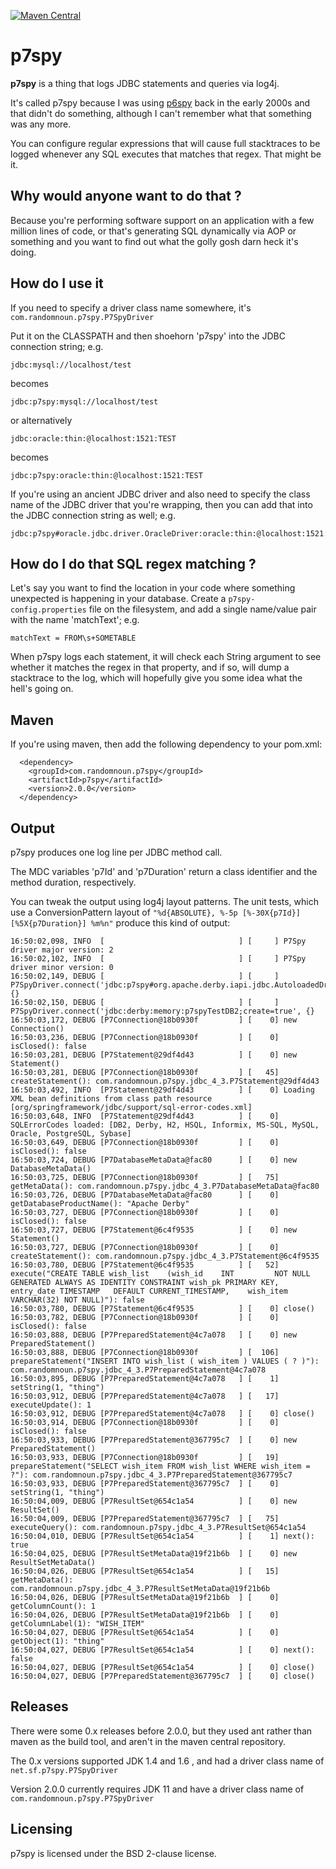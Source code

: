 
[![Maven Central](https://img.shields.io/maven-central/v/com.randomnoun.p7spy/p7spy.svg)](https://search.maven.org/artifact/com.randomnoun.p7spy/p7spy)

# p7spy

**p7spy**  is a thing that logs JDBC statements and queries via log4j. 

It's called p7spy because I was using [p6spy](https://github.com/p6spy/p6spy) back in the early 2000s and that didn't do something, although I can't remember what that something was any more. 

You can configure regular expressions that will cause full stacktraces to be logged whenever any SQL executes that matches that regex. That might be it.

## Why would anyone want to do that  ?

Because you're performing software support on an application with a few million lines of code, or that's generating SQL dynamically via AOP or something and you want to find out what the golly gosh darn heck it's doing.

## How do I use it

If you need to specify a driver class name somewhere, it's  `com.randomnoun.p7spy.P7SpyDriver`

Put it on the CLASSPATH and then shoehorn 'p7spy' into the JDBC connection string; e.g.
```
jdbc:mysql://localhost/test
```
becomes
```
jdbc:p7spy:mysql://localhost/test
```

or alternatively
```
jdbc:oracle:thin:@localhost:1521:TEST
```
becomes
```
jdbc:p7spy:oracle:thin:@localhost:1521:TEST
```
If you're using an ancient JDBC driver and also need to specify the class name of the JDBC driver that you're wrapping, then you can add that into the JDBC connection string as well; e.g.
```
jdbc:p7spy#oracle.jdbc.driver.OracleDriver:oracle:thin:@localhost:1521:TEST
```

## How do I do that SQL regex matching ?

Let's say you want to find the location in your code where something unexpected is happening in your database. Create a `p7spy-config.properties` file on the filesystem, and add a single name/value pair with the name 'matchText'; e.g.

```
matchText = FROM\s+SOMETABLE
```
When p7spy logs each statement, it will check each String argument to see whether it matches the regex in that property, and if so, will dump a stacktrace to the log, which will hopefully give you some idea what the hell's going on. 


## Maven 
If you're using maven, then add the following dependency to your pom.xml:
```
  <dependency>
	<groupId>com.randomnoun.p7spy</groupId>
	<artifactId>p7spy</artifactId>
	<version>2.0.0</version>
  </dependency>
```

## Output

p7spy produces one log line per JDBC method call. 

The MDC variables 'p7Id' and 'p7Duration' return a class identifier and the method duration, respectively.

You can tweak the output using log4j layout patterns. The unit tests, which use a ConversionPattern layout of `"%d{ABSOLUTE}, %-5p [%-30X{p7Id}] [%5X{p7Duration}] %m%n"` produce this kind of output:

```
16:50:02,098, INFO  [                              ] [     ] P7Spy driver major version: 2
16:50:02,102, INFO  [                              ] [     ] P7Spy driver minor version: 0
16:50:02,149, DEBUG [                              ] [     ] P7SpyDriver.connect('jdbc:p7spy#org.apache.derby.iapi.jdbc.AutoloadedDriver:derby:memory:p7spyTestDB2;create=true', {}
16:50:02,150, DEBUG [                              ] [     ] P7SpyDriver.connect('jdbc:derby:memory:p7spyTestDB2;create=true', {}
16:50:03,172, DEBUG [P7Connection@18b0930f         ] [    0] new Connection()
16:50:03,236, DEBUG [P7Connection@18b0930f         ] [    0] isClosed(): false
16:50:03,281, DEBUG [P7Statement@29df4d43          ] [    0] new Statement()
16:50:03,281, DEBUG [P7Connection@18b0930f         ] [   45] createStatement(): com.randomnoun.p7spy.jdbc_4_3.P7Statement@29df4d43
16:50:03,492, INFO  [P7Statement@29df4d43          ] [    0] Loading XML bean definitions from class path resource [org/springframework/jdbc/support/sql-error-codes.xml]
16:50:03,648, INFO  [P7Statement@29df4d43          ] [    0] SQLErrorCodes loaded: [DB2, Derby, H2, HSQL, Informix, MS-SQL, MySQL, Oracle, PostgreSQL, Sybase]
16:50:03,649, DEBUG [P7Connection@18b0930f         ] [    0] isClosed(): false
16:50:03,724, DEBUG [P7DatabaseMetaData@fac80      ] [    0] new DatabaseMetaData()
16:50:03,725, DEBUG [P7Connection@18b0930f         ] [   75] getMetaData(): com.randomnoun.p7spy.jdbc_4_3.P7DatabaseMetaData@fac80
16:50:03,726, DEBUG [P7DatabaseMetaData@fac80      ] [    0] getDatabaseProductName(): "Apache Derby"
16:50:03,727, DEBUG [P7Connection@18b0930f         ] [    0] isClosed(): false
16:50:03,727, DEBUG [P7Statement@6c4f9535          ] [    0] new Statement()
16:50:03,727, DEBUG [P7Connection@18b0930f         ] [    0] createStatement(): com.randomnoun.p7spy.jdbc_4_3.P7Statement@6c4f9535
16:50:03,780, DEBUG [P7Statement@6c4f9535          ] [   52] execute("CREATE TABLE wish_list    (wish_id    INT         NOT NULL GENERATED ALWAYS AS IDENTITY CONSTRAINT wish_pk PRIMARY KEY,    entry_date TIMESTAMP   DEFAULT CURRENT_TIMESTAMP,    wish_item  VARCHAR(32) NOT NULL)"): false
16:50:03,780, DEBUG [P7Statement@6c4f9535          ] [    0] close()
16:50:03,782, DEBUG [P7Connection@18b0930f         ] [    0] isClosed(): false
16:50:03,888, DEBUG [P7PreparedStatement@4c7a078   ] [    0] new PreparedStatement()
16:50:03,888, DEBUG [P7Connection@18b0930f         ] [  106] prepareStatement("INSERT INTO wish_list ( wish_item ) VALUES ( ? )"): com.randomnoun.p7spy.jdbc_4_3.P7PreparedStatement@4c7a078
16:50:03,895, DEBUG [P7PreparedStatement@4c7a078   ] [    1] setString(1, "thing")
16:50:03,912, DEBUG [P7PreparedStatement@4c7a078   ] [   17] executeUpdate(): 1
16:50:03,912, DEBUG [P7PreparedStatement@4c7a078   ] [    0] close()
16:50:03,914, DEBUG [P7Connection@18b0930f         ] [    0] isClosed(): false
16:50:03,933, DEBUG [P7PreparedStatement@367795c7  ] [    0] new PreparedStatement()
16:50:03,933, DEBUG [P7Connection@18b0930f         ] [   19] prepareStatement("SELECT wish_item FROM wish_list WHERE wish_item = ?"): com.randomnoun.p7spy.jdbc_4_3.P7PreparedStatement@367795c7
16:50:03,933, DEBUG [P7PreparedStatement@367795c7  ] [    0] setString(1, "thing")
16:50:04,009, DEBUG [P7ResultSet@654c1a54          ] [    0] new ResultSet()
16:50:04,009, DEBUG [P7PreparedStatement@367795c7  ] [   75] executeQuery(): com.randomnoun.p7spy.jdbc_4_3.P7ResultSet@654c1a54
16:50:04,010, DEBUG [P7ResultSet@654c1a54          ] [    1] next(): true
16:50:04,025, DEBUG [P7ResultSetMetaData@19f21b6b  ] [    0] new ResultSetMetaData()
16:50:04,026, DEBUG [P7ResultSet@654c1a54          ] [   15] getMetaData(): com.randomnoun.p7spy.jdbc_4_3.P7ResultSetMetaData@19f21b6b
16:50:04,026, DEBUG [P7ResultSetMetaData@19f21b6b  ] [    0] getColumnCount(): 1
16:50:04,026, DEBUG [P7ResultSetMetaData@19f21b6b  ] [    0] getColumnLabel(1): "WISH_ITEM"
16:50:04,027, DEBUG [P7ResultSet@654c1a54          ] [    0] getObject(1): "thing"
16:50:04,027, DEBUG [P7ResultSet@654c1a54          ] [    0] next(): false
16:50:04,027, DEBUG [P7ResultSet@654c1a54          ] [    0] close()
16:50:04,027, DEBUG [P7PreparedStatement@367795c7  ] [    0] close()
```

## Releases

There were some 0.x releases before 2.0.0, but they used ant rather than maven as the build tool, and aren't in the maven central repository. 

The 0.x versions supported JDK 1.4 and 1.6 , and had a driver class name of `net.sf.p7spy.P7SpyDriver`
 
Version 2.0.0 currently requires JDK 11 and have a driver class name of `com.randomnoun.p7spy.P7SpyDriver`

## Licensing

p7spy is licensed under the BSD 2-clause license.
